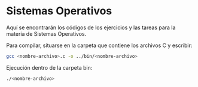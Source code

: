 # Sistemas Operativos

Aquí se encontrarán los códigos de los ejercicios y las tareas para la materia de Sistemas Operativos.

Para compilar, situarse en la carpeta que contiene los archivos C
y escribir:

```bash
gcc <nombre-archivo>.c -o ../bin/<nombre-archivo>
```

Ejecución dentro de la carpeta bin:

```bash
./<nombre-archivo>
```

